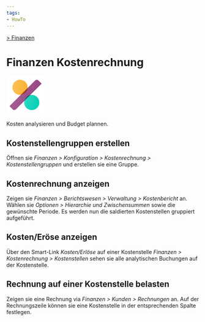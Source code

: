 ```yaml
---
tags:
- HowTo
---
```

[> Finanzen](Finanzen.md)
# Finanzen Kostenrechnung
![icons_odoo_account_accountant](assets/icons_odoo_account_accountant.png)

Kosten analysieren und Budget plannen.  

## Kostenstellengruppen erstellen

Öffnen sie *Finanzen > Konfiguration > Kostenrechnung > Kostenstellengruppen* und erstellen sie eine Gruppe.

## Kostenrechnung anzeigen

Zeigen sie *Finanzen > Berichtswesen > Verwaltung > Kostenbericht* an. Wählen sie *Optionen > Hierarchie und Zwischensummen*  sowie die gewünschte Periode. Es werden nun die saldierten Kostenstellen gruppiert aufgeführt.

## Kosten/Eröse anzeigen

Über den Smart-Link *Kosten/Erlöse* auf einer Kostenstelle *Finanzen > Kostenrechnung > Kostenstellen* sehen sie alle analytischen Buchungen auf der Kostenstelle.

## Rechnung auf einer Kostenstelle belasten

Zeigen sie eine Rechnung via *Finanzen > Kunden > Rechnungen* an. Auf der Rechnungszeile können sie eine Kostenstelle in der entsprechenden Spalte festlegen.